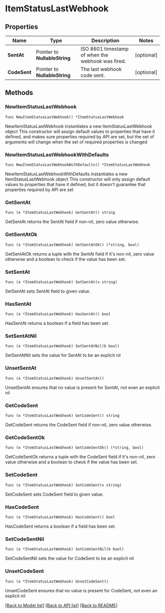 # ItemStatusLastWebhook

## Properties

Name | Type | Description | Notes
------------ | ------------- | ------------- | -------------
**SentAt** | Pointer to **NullableString** | ISO 8601 timestamp of when the webhook was fired. | [optional] 
**CodeSent** | Pointer to **NullableString** | The last webhook code sent. | [optional] 

## Methods

### NewItemStatusLastWebhook

`func NewItemStatusLastWebhook() *ItemStatusLastWebhook`

NewItemStatusLastWebhook instantiates a new ItemStatusLastWebhook object
This constructor will assign default values to properties that have it defined,
and makes sure properties required by API are set, but the set of arguments
will change when the set of required properties is changed

### NewItemStatusLastWebhookWithDefaults

`func NewItemStatusLastWebhookWithDefaults() *ItemStatusLastWebhook`

NewItemStatusLastWebhookWithDefaults instantiates a new ItemStatusLastWebhook object
This constructor will only assign default values to properties that have it defined,
but it doesn't guarantee that properties required by API are set

### GetSentAt

`func (o *ItemStatusLastWebhook) GetSentAt() string`

GetSentAt returns the SentAt field if non-nil, zero value otherwise.

### GetSentAtOk

`func (o *ItemStatusLastWebhook) GetSentAtOk() (*string, bool)`

GetSentAtOk returns a tuple with the SentAt field if it's non-nil, zero value otherwise
and a boolean to check if the value has been set.

### SetSentAt

`func (o *ItemStatusLastWebhook) SetSentAt(v string)`

SetSentAt sets SentAt field to given value.

### HasSentAt

`func (o *ItemStatusLastWebhook) HasSentAt() bool`

HasSentAt returns a boolean if a field has been set.

### SetSentAtNil

`func (o *ItemStatusLastWebhook) SetSentAtNil(b bool)`

 SetSentAtNil sets the value for SentAt to be an explicit nil

### UnsetSentAt
`func (o *ItemStatusLastWebhook) UnsetSentAt()`

UnsetSentAt ensures that no value is present for SentAt, not even an explicit nil
### GetCodeSent

`func (o *ItemStatusLastWebhook) GetCodeSent() string`

GetCodeSent returns the CodeSent field if non-nil, zero value otherwise.

### GetCodeSentOk

`func (o *ItemStatusLastWebhook) GetCodeSentOk() (*string, bool)`

GetCodeSentOk returns a tuple with the CodeSent field if it's non-nil, zero value otherwise
and a boolean to check if the value has been set.

### SetCodeSent

`func (o *ItemStatusLastWebhook) SetCodeSent(v string)`

SetCodeSent sets CodeSent field to given value.

### HasCodeSent

`func (o *ItemStatusLastWebhook) HasCodeSent() bool`

HasCodeSent returns a boolean if a field has been set.

### SetCodeSentNil

`func (o *ItemStatusLastWebhook) SetCodeSentNil(b bool)`

 SetCodeSentNil sets the value for CodeSent to be an explicit nil

### UnsetCodeSent
`func (o *ItemStatusLastWebhook) UnsetCodeSent()`

UnsetCodeSent ensures that no value is present for CodeSent, not even an explicit nil

[[Back to Model list]](../README.md#documentation-for-models) [[Back to API list]](../README.md#documentation-for-api-endpoints) [[Back to README]](../README.md)


